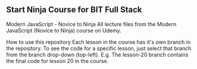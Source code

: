 ## Start Ninja Course for BIT Full Stack

Modern JavaScript - Novice to Ninja
All lecture files from the Modern JavaScript (Novice to Ninja) course on Udemy.

How to use this repository
Each lesson in the course has it's own branch in the repository. To see the code for a specific lesson, just select that branch from the branch drop-down (top-left). E.g. The lesson-20 branch contains the final code for lesson 20 in the course.

